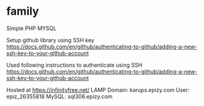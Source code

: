# family


Simple PHP MYSQL 


Setup github library using SSH key
https://docs.github.com/en/github/authenticating-to-github/adding-a-new-ssh-key-to-your-github-account

Used following instructions to authenticate using SSH
https://docs.github.com/en/github/authenticating-to-github/adding-a-new-ssh-key-to-your-github-account

Hosted at https://infinityfree.net/ LAMP 
Domain: karups.epizy.com
User: epiz_26355818
MySQL: sql306.epizy.com




